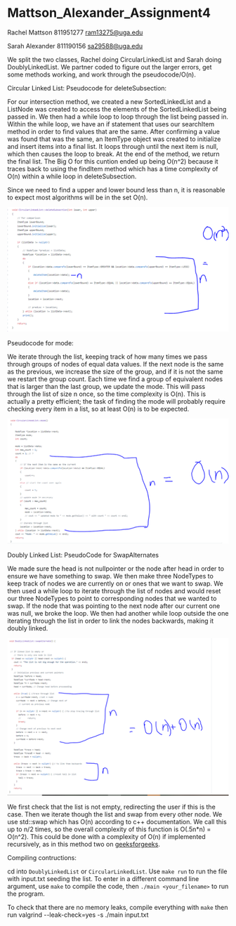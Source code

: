# Mattson_Alexander_Assignment4

Rachel Mattson
811951277
ram13275@uga.edu

Sarah Alexander
811190156
sa29588@uga.edu

We split the two classes, Rachel doing CircularLinkedList and Sarah doing DoublyLinkedList. We partner coded to figure out the larger errors, get some methods working, and work through the pseudocode/O(n).

Circular Linked List:
Pseudocode for deleteSubsection:

For our intersection method, we created a new SortedLinkedList and a ListNode was created to access the elements of the SortedLinkedList being passed in. We then had a while loop to loop through the list being passed in. Within the while loop, we have an if statement that uses our searchItem method in order to find values that are the same. After confirming a value was found that was the same, an ItemType object was created to initialize and insert items into a final list. It loops through until the next item is null, which then causes the loop to break. At the end of the method, we return the final list. The Big O for this cuntion ended up being O(n^2) because it traces back to using the findItem method which has a time complexity of O(n) within a while loop in deleteSubsection. 

Since we need to find a upper and lower bound less than n, it is reasonable to expect most algorithms will be in the set O(n).

![](deletesubO.PNG)

Pseudocode for mode: 

We iterate through the list, keeping track of how many times we pass through groups of nodes of equal data values. If the next node is the same as the previous, we increase the size of the group, and if it is not the same we restart the group count. Each time we find a group of equivalent nodes that is larger than the last group, we update the mode. This will pass through the list of size n once, so the time complexity is O(n). This is actually a pretty efficient; the task of finding the mode will probably require checking every item in a list, so at least O(n) is to be expected. 

![](modeO.PNG)


Doubly Linked List:
PseudoCode for SwapAlternates

We made sure the head is not nullpointer or the node after head in order to ensure we have something to swap. We then make three NodeTypes to keep track of nodes we are currently on or ones that we want to swap. We then used a while loop to iterate through the list of nodes and would reset our three NodeTypes to point to corresponding nodes that we wanted to swap. If the node that was pointing to the next node after our current one was null, we broke the loop. We then had another while loop outside the one iterating through the list in order to link the nodes backwards, making it doubly linked. 

![](swapAltO.PNG)


We first check that the list is not empty, redirecting the user if this is the case. Then we iterate though the list and swap from every other node. We use std::swap which has O(n) according to c++ documentation. We call this up to n/2 times, so the overall complexity of this function is O(.5n\*n) = O(n^2). This could be done with a complexity of O(n) if implemented recursively, as in this method two on [geeksforgeeks](https://www.geeksforgeeks.org/pairwise-swap-elements-of-a-given-linked-list/).


Compiling contructions:

cd into `DoublyLinkedList` or `CircularLinkedList`. Use `make run` to run the file with input.txt seeding the list.
To enter in a different command line argument, use `make` to compile the code, then `./main <your_filename>` to run the program.

To check that there are no memory leaks, compile everything with `make` then run valgrind --leak-check=yes -s ./main input.txt 

